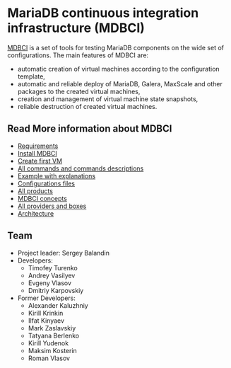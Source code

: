 # MariaDB continuous integration infrastructure (MDBCI)

[MDBCI](https://github.com/mariadb-corporation/mdbci) is a set of tools for testing MariaDB components on the wide set of configurations. The main features of MDBCI are:

* automatic creation of virtual machines according to the configuration template,
* automatic and reliable deploy of MariaDB, Galera, MaxScale and other packages to the created virtual machines,
* creation and management of virtual machine state snapshots,
* reliable destruction of created virtual machines.

## Read More information about MDBCI

* [Requirements](docs/requirements.md)
* [Install MDBCI](docs/quickstart.md)
* [Create first VM](docs/simple_examples.md)
* [All commands and commands descriptions](docs/cli_help.md)
* [Example with explanations](docs/additional_examples.md)
* [Configurations files](docs/configuration_files.md)
* [All products](docs/all_products.md)
* [MDBCI concepts](docs/concepts.md)
* [All providers and boxes](docs/all_providers_and_boxes.md)
* [Architecture](docs/architecture.md)

## Team

* Project leader: Sergey Balandin
* Developers:
  * Timofey Turenko
  * Andrey Vasilyev
  * Evgeny Vlasov
  * Dmitriy Karpovskiy
* Former Developers:
  * Alexander Kaluzhniy
  * Kirill Krinkin
  * Ilfat Kinyaev
  * Mark Zaslavskiy
  * Tatyana Berlenko
  * Kirill Yudenok
  * Maksim Kosterin
  * Roman Vlasov
